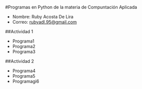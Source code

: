 #Programas en Python de la materia de Compuntación Aplicada

- Nombre: Ruby Acosta De Lira
- Correo: rubyadl.95@gmail.com

##Actividad 1
- Programa1
- Programa2
- Programa3

##Actividad 2
- Programa4
- Programa5
- Programagi6
